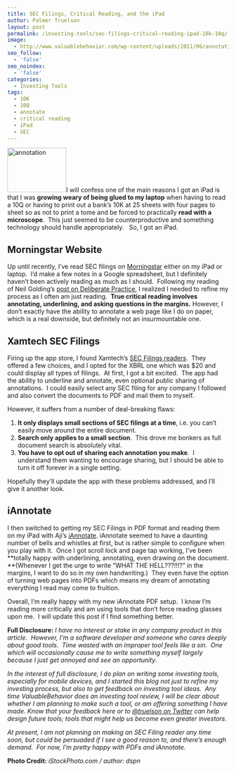 ```yaml
---
title: SEC Filings, Critical Reading, and the iPad
author: Palmer Truelson
layout: post
permalink: /investing-tools/sec-filings-critical-reading-ipad-10k-10q/
image:
  - http://www.valuablebehavior.com/wp-content/uploads/2011/06/annotation.jpg
seo_follow:
  - 'false'
seo_noindex:
  - 'false'
categories:
  - Investing Tools
tags:
  - 10K
  - 10Q
  - annotate
  - critical reading
  - iPad
  - SEC
---
```

[<img class="size-full wp-image-157 alignleft" title="iPad, SEC, and annotation" alt="annotation" src="http://www.valuablebehavior.com/wp-content/uploads/2011/06/annotation.jpg" width="134" height="101" />][1]I will confess one of the main reasons I got an iPad is that I was **growing weary of being glued to my laptop** when having to read a 10Q or having to print out a bank&#8217;s 10K at 25 sheets with four pages to sheet so as not to print a tome and be forced to practically **read with a microscope**.  This just seemed to be counterproductive and something technology should handle appropriately.   So, I got an iPad.

## Morningstar Website

Up until recently, I&#8217;ve read SEC filings on <a title="Morningstar" href="http://www.morningstar.com" onclick="javascript:_gaq.push(['_trackEvent','outbound-article','http://www.morningstar.com']);" target="_blank">Morningstar</a> either on my iPad or laptop.  I&#8217;d make a few notes in a Google spreadsheet, but I definitely haven&#8217;t been actively reading as much as I should.  Following my reading of Neil Golding&#8217;s <a href="http://www.gurufocus.com/news/129064/deliberate-practice--how-to-become-an-expert" onclick="javascript:_gaq.push(['_trackEvent','outbound-article','http://www.gurufocus.com']);" target="_blank">post on Deliberate Practice</a>, I realized I needed to refine my process as I often am just reading.  **True critical reading involves annotating, underlining, and asking questions in the margins.** However, I don&#8217;t exactly have the ability to annotate a web page like I do on paper, which is a real downside, but definitely not an insurmountable one.

## Xamtech SEC Filings

Firing up the app store, I found Xamtech&#8217;s <a href="http://xamtech.com/" onclick="javascript:_gaq.push(['_trackEvent','outbound-article','http://xamtech.com']);" target="_blank">SEC Filings readers</a>.  They offered a few choices, and I opted for the XBRL one which was $20 and could display all types of filings.  At first, I got a bit excited.  The app had the ability to underline and annotate, even optional public sharing of annotations.  I could easily select any SEC filing for any company I followed and also convert the documents to PDF and mail them to myself.

However, it suffers from a number of deal-breaking flaws:

  1. **It only displays small sections of SEC filings at a time**, i.e. you can&#8217;t easily move around the entire document.
  2. **Search only applies to a small section**.  This drove me bonkers as full document search is absolutely vital.
  3. **You have to opt out of sharing each annotation you make**.  I understand them wanting to encourage sharing, but I should be able to turn it off forever in a single setting.

Hopefully they&#8217;ll update the app with these problems addressed, and I&#8217;ll give it another look.

## iAnnotate

I then switched to getting my SEC Filings in PDF format and reading them on my iPad with Aji&#8217;s <a href="http://www.ajidev.com/iannotate/" onclick="javascript:_gaq.push(['_trackEvent','outbound-article','http://www.ajidev.com']);" target="_blank">iAnnotate</a>. iAnnotate seemed to have a daunting number of bells and whistles at first, but is rather simple to configure when you play with it.  Once I got scroll lock and page tap working, I&#8217;ve been **totally happy with underlining, annotating, even drawing on the document. **(Whenever I get the urge to write &#8220;WHAT THE HELL???!!!?&#8221; in the margins, I want to do so in my own handwriting.)  They even have the option of turning web pages into PDFs which means my dream of annotating everything I read may come to fruition.

Overall, I&#8217;m really happy with my new iAnnotate PDF setup.  I know I&#8217;m reading more critically and am using tools that don&#8217;t force reading glasses upon me.  I will update this post if I find something better.

**Full Disclosure:** *I have no interest or stake in any company product in this article.  However, I&#8217;m a software developer and someone who cares deeply about good tools.  Time wasted with an improper tool feels like a sin.  One which will occasionally cause me to write something myself largely because I just get annoyed and see an opportunity.*

*In the interest of full disclosure, I do plan on writing some investing tools, especially for mobile devices, and I started this blog not just to refine my investing process, but also to get feedback on investing tool ideas.  Any time ValuableBehavior does an investing tool review, I will be clear about whether I am planning to make such a tool, or am offering something I have made. Know that your feedback here or to <a href="https://twitter.com/#!/truelson" onclick="javascript:_gaq.push(['_trackEvent','outbound-article','http://twitter.com']);" target="_blank">@truelson on Twitter</a> can help design future tools; tools that might help us become even greater investors.*

*At present, I am not planning on making an SEC Filing reader any time soon, but could be persuaded if I see a good reason to, and there&#8217;s enough demand.  For now, I&#8217;m pretty happy with PDFs and iAnnotate.*

**Photo Credit:** *iStockPhoto.com / author: dspn*

 [1]: http://www.valuablebehavior.com/wp-content/uploads/2011/06/annotation.jpg
